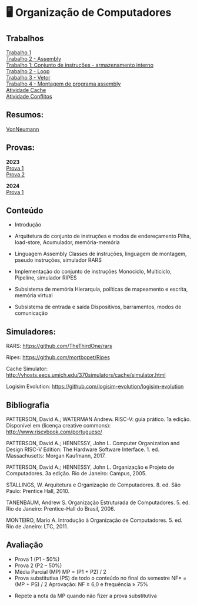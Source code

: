 # 🖥️ Organização de Computadores

## Trabalhos

[Trabalho 1](./trabalhos/t1-2024/readme.md)  
[Trabalho 2 - Assembly](./trabalhos/trabalho_assembly.pdf)  
[Trabalho 1: Conjunto de instruções - armazenamento interno](./trabalhos/trab1.md)  
[Trabalho 2 - Loop](./trabalhos/trab2-loop.asm)  
[Trabalho 3 - Vetor](./trabalhos/trab3-vetor.asm)  
[Trabalho 4 - Montagem de programa assembly](./trabalhos/trab4-funcao.asm)  
[Atividade Cache](./trabalhos/Atividade_Cache.pdf)  
[Atividade Conflitos](./trabalhos/Atividade_conflitos.pdf)

## Resumos:

[VonNeumann](./resumos/1-VonNeumann.md)

## Provas:

**2023**  
[Prova 1](./provas/2023/prova1/prova1.md)   
[Prova 2](./provas/2023/prova2/prova2.md)  

**2024**  
[Prova 1](./provas/2024/prova1/prova1.md)  

## Conteúdo

- Introdução

- Arquitetura do conjunto de instruções e modos de endereçamento
  Pilha, load-store, Acumulador, memória-memória

- Linguagem Assembly
  Classes de instruções, linguagem de montagem, pseudo instruções, simulador RARS

- Implementação do conjunto de instruções
  Monociclo, Multiciclo, Pipeline, simulador RIPES

- Subsistema de memória
  Hierarquia, políticas de mapeamento e escrita, memória virtual

- Subsistema de entrada e saída
  Dispositivos, barramentos, modos de comunicação

## Simuladores:

RARS:
https://github.com/TheThirdOne/rars

Ripes:
https://github.com/mortbopet/Ripes

Cache Simulator:
http://vhosts.eecs.umich.edu/370simulators/cache/simulator.html

Logisim Evolution:
https://github.com/logisim-evolution/logisim-evolution

## Bibliografia

PATTERSON, David A.; WATERMAN Andrew. RISC-V: guia prático. 1a edição.
Disponível em (licença creative commons):
http://www.riscvbook.com/portuguese/

PATTERSON, David A.; HENNESSY, John L. Computer Organization and Design RISC-V Edition: The Hardware Software Interface. 1. ed. Massachusetts: Morgan Kaufmann, 2017.

PATTERSON, David A.; HENNESSY, John L. Organização e Projeto de Computadores.
3a edição. Rio de Janeiro: Campus, 2005.

STALLINGS, W. Arquitetura e Organização de Computadores. 8. ed. São Paulo: Prentice Hall, 2010.

TANENBAUM, Andrew S. Organização Estruturada de Computadores. 5. ed. Rio de
Janeiro: Prentice-Hall do Brasil, 2006.

MONTEIRO, Mario A. Introdução à Organização de Computadores. 5. ed. Rio de Janeiro: LTC, 2011.

## Avaliação

- Prova 1 (P1 - 50%)
- Prova 2 (P2 – 50%)
- Média Parcial (MP)
  MP = (P1 + P2) / 2
- Prova substitutiva (PS) de todo o conteúdo no
  final do semestre
  NF\* = (MP + PS) / 2
  Aprovação:
  NF ≥ 6,0 e frequência ≥ 75%

* Repete a nota da MP quando não fizer a
  prova substitutiva
